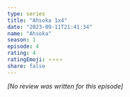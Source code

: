```yaml
---
type: series
title: "Ahsoka 1x4"
date: "2023-09-11T21:41:34"
name: "Ahsoka"
season: 1
episode: 4
rating: 4
ratingEmoji: ⭐️⭐️⭐️⭐️
share: false
---
```


_[No review was written for this episode]_
